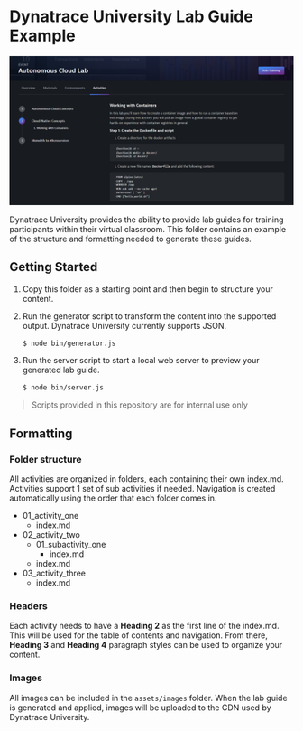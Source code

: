 # Dynatrace University Lab Guide Example

![Lab guide example](dtu_lab_guide_example.png)

Dynatrace University provides the ability to provide lab guides for training participants within their virtual classroom. This folder contains an example of the structure and formatting needed to generate these guides.

## Getting Started

1. Copy this folder as a starting point and then begin to structure your content.
1. Run the generator script to transform the content into the supported output. Dynatrace University currently supports JSON.

   ```bash
   $ node bin/generator.js
   ```

1. Run the server script to start a local web server to preview your generated lab guide.

   ```bash
   $ node bin/server.js
   ```

> Scripts provided in this repository are for internal use only

## Formatting

### Folder structure

All activities are organized in folders, each containing their own index.md. Activities support 1 set of sub activities if needed. Navigation is created automatically using the order that each folder comes in.

- 01_activity_one
  - index.md
- 02_activity_two
  - 01_subactivity_one
    - index.md
  - index.md
- 03_activity_three
  - index.md

### Headers

Each activity needs to have a **Heading 2** as the first line of the index.md. This will be used for the table of contents and navigation. From there, **Heading 3** and **Heading 4** paragraph styles can be used to organize your content.

### Images

All images can be included in the `assets/images` folder. When the lab guide is generated and applied, images will be uploaded to the CDN used by Dynatrace University.
